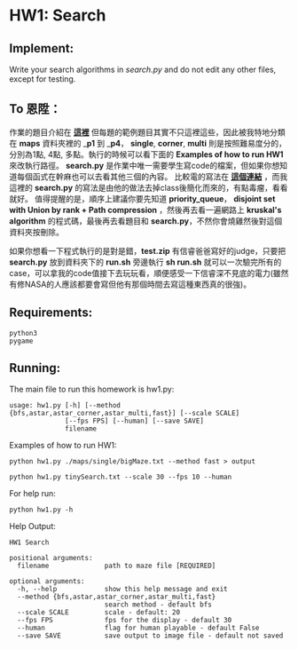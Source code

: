 # HW1: Search

## Implement:
Write your search algorithms in *search.py* and do not edit any other files, except for testing.

## To 恩陞：
作業的題目介紹在 __[這裡](https://www.csie.ntu.edu.tw/~stchen/teaching/fai24/hw1/hw1.html)__
但每題的範例題目其實不只這裡這些，因此被我特地分類在 __maps__ 資料夾裡的 ___p1__ 到 ___p4__， __single__, __corner__, __multi__ 則是按照難易度分的，分別為1點, 4點, 多點。執行的時候可以看下面的 __Examples of how to run HW1__ 來改執行路徑。 __search.py__ 是作業中唯一需要學生寫code的檔案，但如果你想知道每個函式在幹麻也可以去看其他三個的內容。
比較電的寫法在 __[這個連結](https://gitlab.com/BrianLii/fai-hw1?fbclid=IwAR1rVTSh_R1VL38yx-OXXHOlPf18OeqXysbYxlDnX1-wiwH4nqK1QyVx8FA)__ ，而我這裡的 __search.py__ 的寫法是由他的做法去掉class後簡化而來的，有點毒瘤，看看就好。
值得提醒的是，順序上建議你要先知道 __priority_queue__， __disjoint set with Union by rank + Path compression__ ，然後再去看一遍網路上 __kruskal's algorithm__ 的程式碼，最後再去看題目和 __search.py__，不然你會燒雞然後對這個資料夾按刪除。

如果你想看一下程式執行的是對是錯，__test.zip__ 有信睿爸爸寫好的judge，只要把 __search.py__ 放到資料夾下的 __run.sh__ 旁邊執行 __sh run.sh__ 就可以一次驗完所有的case，可以拿我的code值接下去玩玩看，順便感受一下信睿深不見底的電力(雖然有修NASA的人應該都要會寫但他有那個時間去寫這種東西真的很強)。

## Requirements:
```
python3
pygame
```
## Running:
The main file to run this homework is hw1.py:

```
usage: hw1.py [-h] [--method {bfs,astar,astar_corner,astar_multi,fast}] [--scale SCALE]
              [--fps FPS] [--human] [--save SAVE]
              filename
```

Examples of how to run HW1:
```
python hw1.py ./maps/single/bigMaze.txt --method fast > output
```
```
python hw1.py tinySearch.txt --scale 30 --fps 10 --human
```

For help run:
```
python hw1.py -h
```







Help Output:
```
HW1 Search

positional arguments:
  filename              path to maze file [REQUIRED]

optional arguments:
  -h, --help            show this help message and exit
  --method {bfs,astar,astar_corner,astar_multi,fast}
                        search method - default bfs
  --scale SCALE         scale - default: 20
  --fps FPS             fps for the display - default 30
  --human               flag for human playable - default False
  --save SAVE           save output to image file - default not saved
```
